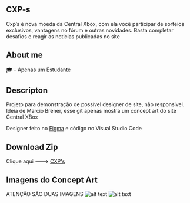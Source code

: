 ## CXP-s
Cxp’s é nova moeda da Central Xbox, com ela você participar de sorteios exclusivos, vantagens no fórum e outras novidades. Basta completar desafios e reagir as noticias publicadas no site

## About me
 🎓 - Apenas um Estudante 

## Descripton
Projeto para demonstração de possível designer de site, não responsivel.
Ideia de Marcio Brener, esse git apenas mostra um concept art do site Central XBox

Designer feito no [Figma](https://www.figma.com/file/PJsqayOqJ7aGdARDB8EUJD/Central-Xbox?node-id=0%3A1) e código no Visual Studio Code

## Download Zip
Clique aqui ---> [CXP's](https://github.com/kifel/CXP-s/archive/main.zip)

## Imagens do Concept Art

ATENÇÃO SÃO DUAS IMAGENS
![alt text][1]
![alt text][2]

[1]: https://github.com/kifel/CXP-s/blob/main/Projeto_Mendes/to%20Readme/1_2.png "1/2"
[2]: https://github.com/kifel/CXP-s/blob/main/Projeto_Mendes/to%20Readme/2_2.png "2/2"
